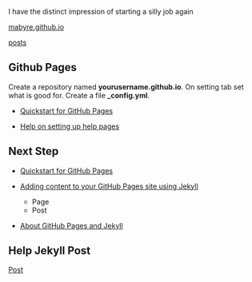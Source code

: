 I have the distinct impression of starting a silly job again

[mabyre.github.io](https://mabyre.github.io/)

[posts](https://mabyre.github.io/post/home)

## Github Pages

Create a repository named **yourusername.github.io**. On setting tab set what is good for. Create a file **_config.yml**.

* [Quickstart for GitHub Pages](https://docs.github.com/en/pages/quickstart)

* [Help on setting up help pages](https://docs.github.com/en/pages/setting-up-a-github-pages-site-with-jekyll/adding-content-to-your-github-pages-site-using-jekyll#about-content-in-jekyll-sites)

## Next Step

* [Quickstart for GitHub Pages](https://docs.github.com/en/pages/quickstart)

* [Adding content to your GitHub Pages site using Jekyll](https://docs.github.com/fr/pages/setting-up-a-github-pages-site-with-jekyll/adding-content-to-your-github-pages-site-using-jekyll)

  * Page
  * Post

* [About GitHub Pages and Jekyll](https://docs.github.com/en/pages/setting-up-a-github-pages-site-with-jekyll/about-github-pages-and-jekyll)

## Help Jekyll Post

[Post](https://jekyllrb.com/docs/posts/)
